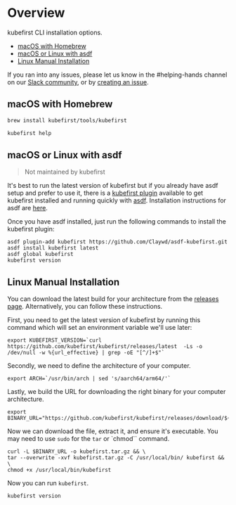 # Overview

kubefirst CLI installation options.

- [macOS with Homebrew](#macos-with-homebrew)
- [macOS or Linux with asdf](#macos-or-linux-with-asdf)
- [Linux Manual Installation](#linux-manual-installation)

If you ran into any issues, please let us know in the #helping-hands channel on our [Slack community](https://kubefirst.io/slack), or by [creating an issue](https://github.com/kubefirst/kubefirst/issues/new?assignees=&labels=bug&projects=&template=bugs.yml).

## macOS with Homebrew

```bash
brew install kubefirst/tools/kubefirst
```

```bash
kubefirst help
```

## macOS or Linux with asdf

> Not maintained by kubefirst

It's best to run the latest version of kubefirst but if you already have asdf setup and prefer to use it, there is a [kubefirst plugin](](https://github.com/Claywd/asdf-kubefirst)) available to get kubefirst installed and running quickly with [asdf](https://asdf-vm.com/). Installation instructions for asdf are [here](https://asdf-vm.com/guide/getting-started.html).

Once you have asdf installed, just run the following commands to install the kubefirst plugin:

```shell
asdf plugin-add kubefirst https://github.com/Claywd/asdf-kubefirst.git
asdf install kubefirst latest
asdf global kubefirst
kubefirst version
```

## Linux Manual Installation

You can download the latest build for your architecture from the [releases page](https://github.com/kubefirst/kubefirst/releases). Alternatively, you can follow these instructions.

First, you need to get the latest version of kubefirst by running this command which will set an environment variable we'll use later:

```shell
export KUBEFIRST_VERSION=`curl https://github.com/kubefirst/kubefirst/releases/latest  -Ls -o /dev/null -w %{url_effective} | grep -oE "[^/]+$"`
```

Secondly, we need to define the architecture of your computer.

```shell
export ARCH=`/usr/bin/arch | sed 's/aarch64/arm64/'`
```

Lastly, we build the URL for downloading the right binary for your computer architecture.

```shell
export BINARY_URL="https://github.com/kubefirst/kubefirst/releases/download/${KUBEFIRST_VERSION}/kubefirst_${KUBEFIRST_VERSION:1}_linux_${ARCH}.tar.gz"
```

Now we can download the file, extract it, and ensure it's executable. You may need to use `sudo` for the `tar` or `chmod`` command.

```shell
curl -L $BINARY_URL -o kubefirst.tar.gz && \
tar --overwrite -xvf kubefirst.tar.gz -C /usr/local/bin/ kubefirst && \
chmod +x /usr/local/bin/kubefirst
```

Now you can run `kubefirst`.

```shell
kubefirst version
```
